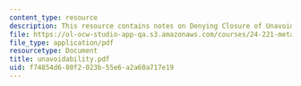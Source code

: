```yaml
---
content_type: resource
description: This resource contains notes on Denying Closure of Unavoidability.
file: https://ol-ocw-studio-app-qa.s3.amazonaws.com/courses/24-221-metaphysics-free-will-fall-2004/f74854d680f2023b55e6a2a60a717e19_unavoidability.pdf
file_type: application/pdf
resourcetype: Document
title: unavoidability.pdf
uid: f74854d6-80f2-023b-55e6-a2a60a717e19
---
```

